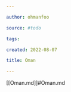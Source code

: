 ```yaml
---

author: ohmanfoo

source: #todo

tags: 

created: 2022-08-07

title: Oman

---
```

[[Oman.md]]#Oman.md